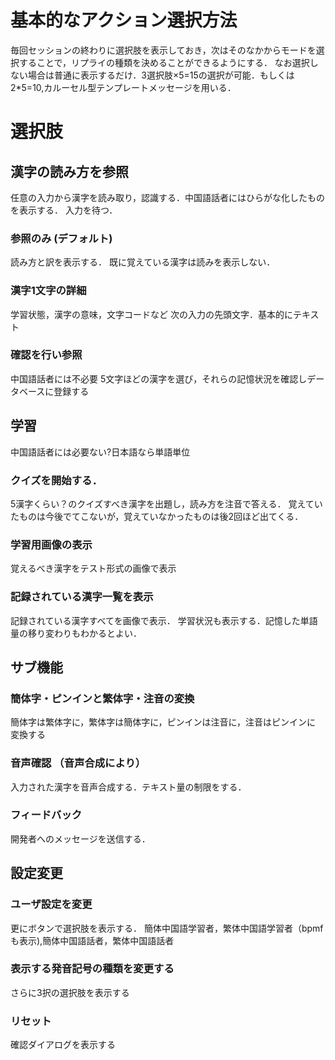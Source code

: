 # 基本的なアクション選択方法
毎回セッションの終わりに選択肢を表示しておき，次はそのなかからモードを選択することで，リプライの種類を決めることができるようにする．
なお選択しない場合は普通に表示するだけ．3選択肢×5=15の選択が可能．もしくは2*5=10,カルーセル型テンプレートメッセージを用いる．

# 選択肢
## 漢字の読み方を参照
任意の入力から漢字を読み取り，認識する．中国語話者にはひらがな化したものを表示する．
入力を待つ．
### 参照のみ (デフォルト)
読み方と訳を表示する． 既に覚えている漢字は読みを表示しない．
### 漢字1文字の詳細
学習状態，漢字の意味，文字コードなど
次の入力の先頭文字．基本的にテキスト
### 確認を行い参照 
中国語話者には不必要
5文字ほどの漢字を選び，それらの記憶状況を確認しデータベースに登録する

## 学習
中国語話者には必要ない?日本語なら単語単位
### クイズを開始する．
5漢字くらい？のクイズすべき漢字を出題し，読み方を注音で答える．
覚えていたものは今後でてこないが，覚えていなかったものは後2回ほど出てくる．
### 学習用画像の表示
覚えるべき漢字をテスト形式の画像で表示
### 記録されている漢字一覧を表示
記録されている漢字すべてを画像で表示．
学習状況も表示する．記憶した単語量の移り変わりもわかるとよい．

## サブ機能
### 簡体字・ピンインと繁体字・注音の変換
簡体字は繁体字に，繁体字は簡体字に，ピンインは注音に，注音はピンインに
変換する
### 音声確認 （音声合成により）
入力された漢字を音声合成する．テキスト量の制限をする．
### フィードバック
開発者へのメッセージを送信する．

## 設定変更
### ユーザ設定を変更
更にボタンで選択肢を表示する．
簡体中国語学習者，繁体中国語学習者（bpmfも表示),簡体中国語話者，繁体中国語話者
### 表示する発音記号の種類を変更する
さらに3択の選択肢を表示する
### リセット
確認ダイアログを表示する
